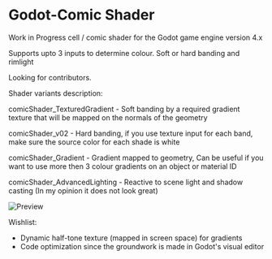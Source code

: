 # Godot-Comic Shader
Work in Progress cell / comic shader for the Godot game engine version 4.x

Supports upto 3 inputs to determine colour. Soft or hard banding and rimlight

Looking for contributors.

Shader variants description:

comicShader_TexturedGradient	- Soft banding by a required gradient texture that will be mapped on the normals of the geometry

comicShader_v02					- Hard banding, if you use texture input for each band, make sure the source color for each shade is white

comicShader_Gradient 			- Gradient mapped to geometry, Can be useful if you want to use more then 3 colour gradients on an object or material ID

comicShader_AdvancedLighting	- Reactive to scene light and shadow casting (In my opinion it does not look great)


![Preview](https://i.postimg.cc/Dy3bTN6K/kyubuscomicshader4.jpg)

Wishlist:
- Dynamic half-tone texture (mapped in screen space) for gradients
- Code optimization since the groundwork is made in Godot's visual editor